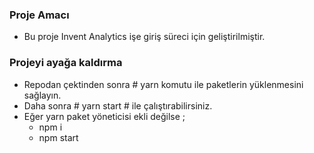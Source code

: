 ### Proje Amacı

- Bu proje Invent Analytics işe giriş süreci için geliştirilmiştir.

### Projeyi ayağa kaldırma

- Repodan çektinden sonra # yarn komutu ile paketlerin yüklenmesini sağlayın.
- Daha sonra # yarn start # ile çalıştırabilirsiniz.
- Eğer yarn paket yöneticisi ekli değilse ;
  - npm i
  - npm start
